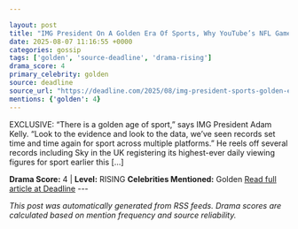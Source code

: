 ```yaml
---

layout: post
title: "IMG President On A Golden Era Of Sports, Why YouTube’s NFL Game Will Be A Record-Breaker & How Netflix Became A Star Player"
date: 2025-08-07 11:16:55 +0000
categories: gossip
tags: ['golden', 'source-deadline', 'drama-rising']
drama_score: 4
primary_celebrity: golden
source: deadline
source_url: "https://deadline.com/2025/08/img-president-sports-golden-era-nfl-youtube-records-netflix-1236478773/"
mentions: {'golden': 4}
---
```


EXCLUSIVE: “There is a golden age of sport,” says IMG President Adam Kelly. “Look to the evidence and look to the data, we’ve seen records set time and time again for sport across multiple platforms.” He reels off several records including Sky in the UK registering its highest-ever daily viewing figures for sport earlier this […]

**Drama Score:** 4 | **Level:** RISING **Celebrities Mentioned:** Golden [Read full article at Deadline](https://deadline.com/2025/08/img-president-sports-golden-era-nfl-youtube-records-netflix-1236478773/) --- 

*This post was automatically generated from RSS feeds. Drama scores are calculated based on mention frequency and source reliability.*